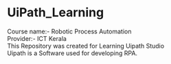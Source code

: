 # UiPath_Learning
Course name:- Robotic Process Automation<br />
Provider:- ICT Kerala <br />
This Repository was created for Learning Uipath Studio<br />
Uipath is a Software used for developing RPA.
